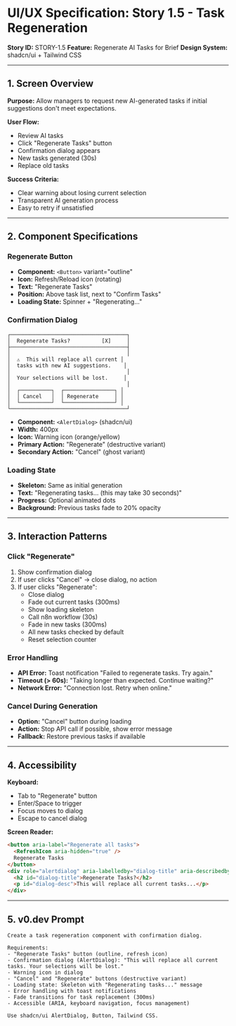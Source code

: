 # UI/UX Specification: Story 1.5 - Task Regeneration

**Story ID:** STORY-1.5
**Feature:** Regenerate AI Tasks for Brief
**Design System:** shadcn/ui + Tailwind CSS

---

## 1. Screen Overview

**Purpose:** Allow managers to request new AI-generated tasks if initial suggestions don't meet expectations.

**User Flow:**
- Review AI tasks
- Click "Regenerate Tasks" button
- Confirmation dialog appears
- New tasks generated (30s)
- Replace old tasks

**Success Criteria:**
- Clear warning about losing current selection
- Transparent AI generation process
- Easy to retry if unsatisfied

---

## 2. Component Specifications

### Regenerate Button
- **Component:** `<Button>` variant="outline"
- **Icon:** Refresh/Reload icon (rotating)
- **Text:** "Regenerate Tasks"
- **Position:** Above task list, next to "Confirm Tasks"
- **Loading State:** Spinner + "Regenerating..."

### Confirmation Dialog
```
┌─────────────────────────────────────┐
│  Regenerate Tasks?          [X]     │
├─────────────────────────────────────┤
│                                     │
│  ⚠️  This will replace all current │
│  tasks with new AI suggestions.    │
│                                     │
│  Your selections will be lost.     │
│                                     │
│  ┌──────────┐  ┌────────────────┐ │
│  │ Cancel   │  │ Regenerate     │ │
│  └──────────┘  └────────────────┘ │
└─────────────────────────────────────┘
```

- **Component:** `<AlertDialog>` (shadcn/ui)
- **Width:** 400px
- **Icon:** Warning icon (orange/yellow)
- **Primary Action:** "Regenerate" (destructive variant)
- **Secondary Action:** "Cancel" (ghost variant)

### Loading State
- **Skeleton:** Same as initial generation
- **Text:** "Regenerating tasks... (this may take 30 seconds)"
- **Progress:** Optional animated dots
- **Background:** Previous tasks fade to 20% opacity

---

## 3. Interaction Patterns

### Click "Regenerate"
1. Show confirmation dialog
2. If user clicks "Cancel" → close dialog, no action
3. If user clicks "Regenerate":
   - Close dialog
   - Fade out current tasks (300ms)
   - Show loading skeleton
   - Call n8n workflow (30s)
   - Fade in new tasks (300ms)
   - All new tasks checked by default
   - Reset selection counter

### Error Handling
- **API Error:** Toast notification "Failed to regenerate tasks. Try again."
- **Timeout (> 60s):** "Taking longer than expected. Continue waiting?"
- **Network Error:** "Connection lost. Retry when online."

### Cancel During Generation
- **Option:** "Cancel" button during loading
- **Action:** Stop API call if possible, show error message
- **Fallback:** Restore previous tasks if available

---

## 4. Accessibility

**Keyboard:**
- Tab to "Regenerate" button
- Enter/Space to trigger
- Focus moves to dialog
- Escape to cancel dialog

**Screen Reader:**
```html
<button aria-label="Regenerate all tasks">
  <RefreshIcon aria-hidden="true" />
  Regenerate Tasks
</button>
<div role="alertdialog" aria-labelledby="dialog-title" aria-describedby="dialog-desc">
  <h2 id="dialog-title">Regenerate Tasks?</h2>
  <p id="dialog-desc">This will replace all current tasks...</p>
</div>
```

---

## 5. v0.dev Prompt

```
Create a task regeneration component with confirmation dialog.

Requirements:
- "Regenerate Tasks" button (outline, refresh icon)
- Confirmation dialog (AlertDialog): "This will replace all current tasks. Your selections will be lost."
- Warning icon in dialog
- "Cancel" and "Regenerate" buttons (destructive variant)
- Loading state: Skeleton with "Regenerating tasks..." message
- Error handling with toast notifications
- Fade transitions for task replacement (300ms)
- Accessible (ARIA, keyboard navigation, focus management)

Use shadcn/ui AlertDialog, Button, Tailwind CSS.
```

